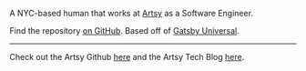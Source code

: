 A NYC-based human that works at [Artsy](https://www.artsy.net) as a Software Engineer.

Find the repository [on GitHub](https://github.com/ansor4/anson.wang). Based off of [Gatsby Universal](https://github.com/fabe/gatsby-universal).

---

Check out the Artsy Github [here](https://github.com/artsy) and the Artsy Tech Blog [here](http://artsy.github.io/).